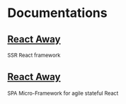 # Documentations

## [React Away](./reactive/)
<sup>SSR React framework</sup>

## [React Away](./react-away/)
<sup>SPA Micro-Framework for agile stateful React</sup>